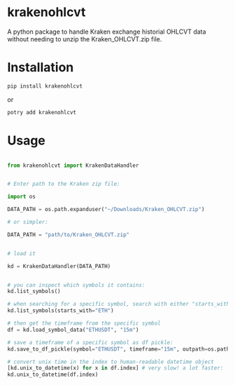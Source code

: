 # krakenohlcvt

A python package to handle Kraken exchange historial OHLCVT data without needing to unzip the Kraken_OHLCVT.zip file.

# Installation

```bash
pip install krakenohlcvt
```

or

```bash
potry add krakenohlcvt
```

# Usage

```python

from krakenohlcvt import KrakenDataHandler


# Enter path to the Kraken zip file:

import os

DATA_PATH = os.path.expanduser("~/Downloads/Kraken_OHLCVT.zip")

# or simpler:

DATA_PATH = "path/to/Kraken_OHLCVT.zip"


# load it

kd = KrakenDataHandler(DATA_PATH)


# you can inspect which symbols it contains:
kd.list_symbols()

# when searching for a specific symbol, search with either "starts_with=" or "contains="
kd.list_symbols(starts_with="ETH")

# then get the timeframe from the specific symbol
df = kd.load_symbol_data("ETHUSDT", "15m")

# save a timeframe of a specific symbol as df pickle:
kd.save_to_df_pickle(symbol="ETHUSDT", timeframe="15m", outpath=os.path.expanduser("~/projects/python/LotusBot/src/backtester/ETHUSDT_15m.csv"), dropna_rows=True)

# convert unix time in the index to human-readable datetime object
[kd.unix_to_datetime(x) for x in df.index] # very slow! a lot faster:
kd.unix_to_datetime(df.index)

```

